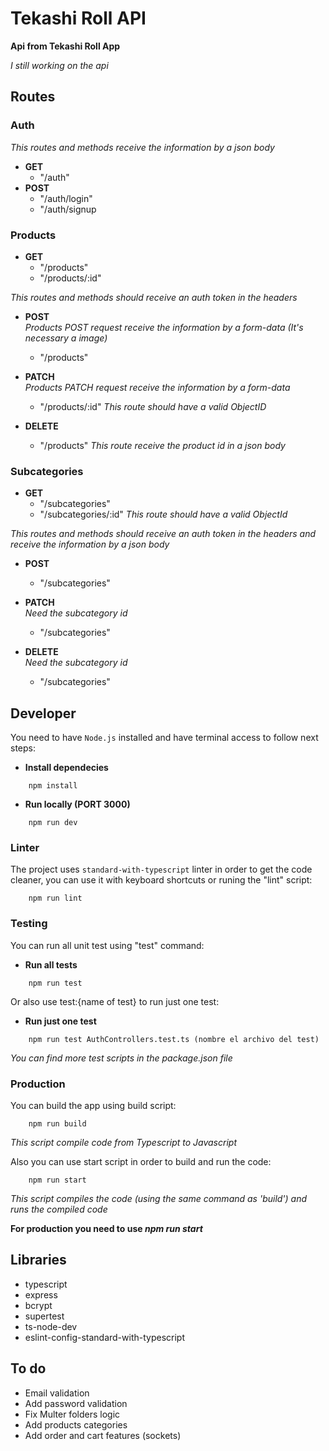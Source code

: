 # Tekashi Roll API
**Api from Tekashi Roll App**

_I still working on the api_

## Routes

### Auth
_This routes and methods receive the information by a json body_
* **GET**
    * "/auth"
* **POST**
    * "/auth/login"
    * "/auth/signup
### Products
* **GET**
    * "/products"
    * "/products/:id"

_This routes and methods should receive an auth token in the headers_

* **POST** \
_Products POST request receive the information by a form-data (It's necessary a image)_

    * "/products"
* **PATCH** \
_Products PATCH request receive the information by a form-data_

    * "/products/:id" _This route should have a valid ObjectID_

* **DELETE**
    * "/products" _This route receive the product id in a json body_

### Subcategories
* **GET**
    * "/subcategories"
    * "/subcategories/:id" _This route should have a valid ObjectId_

_This routes and methods should receive an auth token in the headers and receive the information by a json body_

* **POST**

    * "/subcategories"

* **PATCH**\
_Need the subcategory id_
    * "/subcategories"

* **DELETE**\
_Need the subcategory id_
    * "/subcategories"

## Developer 
You need to have `Node.js` installed and have terminal access to follow next steps:

* **Install dependecies**
```
    npm install
```
* **Run locally (PORT 3000)**
```
    npm run dev
```
### Linter
The project uses `standard-with-typescript` linter in order to get the code cleaner, you can use it with keyboard shortcuts or runing the "lint" script:
```
    npm run lint
```
### Testing
You can run all unit test using "test" command:

* **Run all tests**
```
    npm run test

```
Or also use test:{name of test} to run just one test:
* **Run just one test**
```
    npm run test AuthControllers.test.ts (nombre el archivo del test)
```
_You can find more test scripts in the package.json file_

### Production
You can build the app using build script:
```
    npm run build
```
_This script compile code from Typescript to Javascript_

Also you can use start script in order to build and run the code: 
```
    npm run start
``` 
_This script compiles the code (using the same command as 'build') and runs the compiled code_

**For production you need to use _npm run start_**
## Libraries
* typescript
* express
* bcrypt
* supertest
* ts-node-dev
* eslint-config-standard-with-typescript

## To do
- Email validation
- Add password validation
- Fix Multer folders logic
- Add products categories
- Add order and cart features (sockets)
